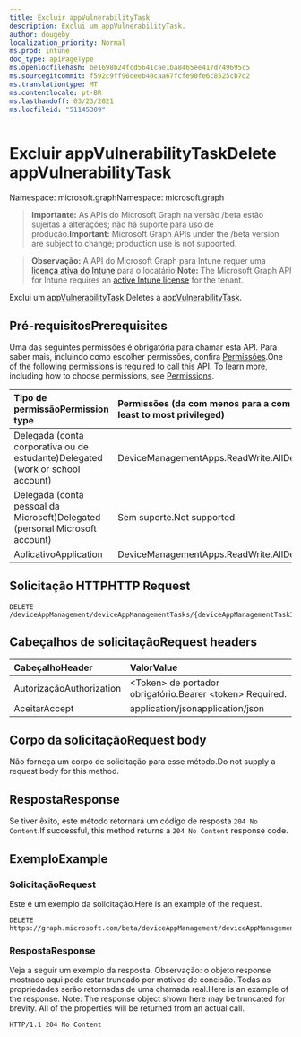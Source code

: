 ```yaml
---
title: Excluir appVulnerabilityTask
description: Exclui um appVulnerabilityTask.
author: dougeby
localization_priority: Normal
ms.prod: intune
doc_type: apiPageType
ms.openlocfilehash: be1698b24fcd5641cae1ba8465ee417d749695c5
ms.sourcegitcommit: f592c9ff96ceeb40caa67fcfe90fe6c8525cb7d2
ms.translationtype: MT
ms.contentlocale: pt-BR
ms.lasthandoff: 03/23/2021
ms.locfileid: "51145309"
---
```

# <a name="delete-appvulnerabilitytask"></a><span data-ttu-id="951b5-103">Excluir appVulnerabilityTask</span><span class="sxs-lookup"><span data-stu-id="951b5-103">Delete appVulnerabilityTask</span></span>

<span data-ttu-id="951b5-104">Namespace: microsoft.graph</span><span class="sxs-lookup"><span data-stu-id="951b5-104">Namespace: microsoft.graph</span></span>

> <span data-ttu-id="951b5-105">**Importante:** As APIs do Microsoft Graph na versão /beta estão sujeitas a alterações; não há suporte para uso de produção.</span><span class="sxs-lookup"><span data-stu-id="951b5-105">**Important:** Microsoft Graph APIs under the /beta version are subject to change; production use is not supported.</span></span>

> <span data-ttu-id="951b5-106">**Observação:** A API do Microsoft Graph para Intune requer uma [licença ativa do Intune](https://go.microsoft.com/fwlink/?linkid=839381) para o locatário.</span><span class="sxs-lookup"><span data-stu-id="951b5-106">**Note:** The Microsoft Graph API for Intune requires an [active Intune license](https://go.microsoft.com/fwlink/?linkid=839381) for the tenant.</span></span>

<span data-ttu-id="951b5-107">Exclui um [appVulnerabilityTask](../resources/intune-partnerintegration-appvulnerabilitytask.md).</span><span class="sxs-lookup"><span data-stu-id="951b5-107">Deletes a [appVulnerabilityTask](../resources/intune-partnerintegration-appvulnerabilitytask.md).</span></span>

## <a name="prerequisites"></a><span data-ttu-id="951b5-108">Pré-requisitos</span><span class="sxs-lookup"><span data-stu-id="951b5-108">Prerequisites</span></span>
<span data-ttu-id="951b5-p101">Uma das seguintes permissões é obrigatória para chamar esta API. Para saber mais, incluindo como escolher permissões, confira [Permissões](/graph/permissions-reference).</span><span class="sxs-lookup"><span data-stu-id="951b5-p101">One of the following permissions is required to call this API. To learn more, including how to choose permissions, see [Permissions](/graph/permissions-reference).</span></span>

|<span data-ttu-id="951b5-111">Tipo de permissão</span><span class="sxs-lookup"><span data-stu-id="951b5-111">Permission type</span></span>|<span data-ttu-id="951b5-112">Permissões (da com menos para a com mais privilégios)</span><span class="sxs-lookup"><span data-stu-id="951b5-112">Permissions (from least to most privileged)</span></span>|
|:---|:---|
|<span data-ttu-id="951b5-113">Delegada (conta corporativa ou de estudante)</span><span class="sxs-lookup"><span data-stu-id="951b5-113">Delegated (work or school account)</span></span>|<span data-ttu-id="951b5-114">DeviceManagementApps.ReadWrite.All</span><span class="sxs-lookup"><span data-stu-id="951b5-114">DeviceManagementApps.ReadWrite.All</span></span>|
|<span data-ttu-id="951b5-115">Delegada (conta pessoal da Microsoft)</span><span class="sxs-lookup"><span data-stu-id="951b5-115">Delegated (personal Microsoft account)</span></span>|<span data-ttu-id="951b5-116">Sem suporte.</span><span class="sxs-lookup"><span data-stu-id="951b5-116">Not supported.</span></span>|
|<span data-ttu-id="951b5-117">Aplicativo</span><span class="sxs-lookup"><span data-stu-id="951b5-117">Application</span></span>|<span data-ttu-id="951b5-118">DeviceManagementApps.ReadWrite.All</span><span class="sxs-lookup"><span data-stu-id="951b5-118">DeviceManagementApps.ReadWrite.All</span></span>|

## <a name="http-request"></a><span data-ttu-id="951b5-119">Solicitação HTTP</span><span class="sxs-lookup"><span data-stu-id="951b5-119">HTTP Request</span></span>
<!-- {
  "blockType": "ignored"
}
-->
``` http
DELETE /deviceAppManagement/deviceAppManagementTasks/{deviceAppManagementTaskId}
```

## <a name="request-headers"></a><span data-ttu-id="951b5-120">Cabeçalhos de solicitação</span><span class="sxs-lookup"><span data-stu-id="951b5-120">Request headers</span></span>
|<span data-ttu-id="951b5-121">Cabeçalho</span><span class="sxs-lookup"><span data-stu-id="951b5-121">Header</span></span>|<span data-ttu-id="951b5-122">Valor</span><span class="sxs-lookup"><span data-stu-id="951b5-122">Value</span></span>|
|:---|:---|
|<span data-ttu-id="951b5-123">Autorização</span><span class="sxs-lookup"><span data-stu-id="951b5-123">Authorization</span></span>|<span data-ttu-id="951b5-124">&lt;Token&gt; de portador obrigatório.</span><span class="sxs-lookup"><span data-stu-id="951b5-124">Bearer &lt;token&gt; Required.</span></span>|
|<span data-ttu-id="951b5-125">Aceitar</span><span class="sxs-lookup"><span data-stu-id="951b5-125">Accept</span></span>|<span data-ttu-id="951b5-126">application/json</span><span class="sxs-lookup"><span data-stu-id="951b5-126">application/json</span></span>|

## <a name="request-body"></a><span data-ttu-id="951b5-127">Corpo da solicitação</span><span class="sxs-lookup"><span data-stu-id="951b5-127">Request body</span></span>
<span data-ttu-id="951b5-128">Não forneça um corpo de solicitação para esse método.</span><span class="sxs-lookup"><span data-stu-id="951b5-128">Do not supply a request body for this method.</span></span>

## <a name="response"></a><span data-ttu-id="951b5-129">Resposta</span><span class="sxs-lookup"><span data-stu-id="951b5-129">Response</span></span>
<span data-ttu-id="951b5-130">Se tiver êxito, este método retornará um código de resposta `204 No Content`.</span><span class="sxs-lookup"><span data-stu-id="951b5-130">If successful, this method returns a `204 No Content` response code.</span></span>

## <a name="example"></a><span data-ttu-id="951b5-131">Exemplo</span><span class="sxs-lookup"><span data-stu-id="951b5-131">Example</span></span>

### <a name="request"></a><span data-ttu-id="951b5-132">Solicitação</span><span class="sxs-lookup"><span data-stu-id="951b5-132">Request</span></span>
<span data-ttu-id="951b5-133">Este é um exemplo da solicitação.</span><span class="sxs-lookup"><span data-stu-id="951b5-133">Here is an example of the request.</span></span>
``` http
DELETE https://graph.microsoft.com/beta/deviceAppManagement/deviceAppManagementTasks/{deviceAppManagementTaskId}
```

### <a name="response"></a><span data-ttu-id="951b5-134">Resposta</span><span class="sxs-lookup"><span data-stu-id="951b5-134">Response</span></span>
<span data-ttu-id="951b5-p102">Veja a seguir um exemplo da resposta. Observação: o objeto response mostrado aqui pode estar truncado por motivos de concisão. Todas as propriedades serão retornadas de uma chamada real.</span><span class="sxs-lookup"><span data-stu-id="951b5-p102">Here is an example of the response. Note: The response object shown here may be truncated for brevity. All of the properties will be returned from an actual call.</span></span>
``` http
HTTP/1.1 204 No Content
```




